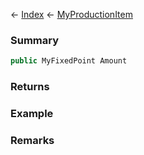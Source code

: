 ← [Index](Api-Index) ← [MyProductionItem](Sandbox.ModAPI.Ingame.MyProductionItem)

### Summary

```csharp
public MyFixedPoint Amount
```

### Returns

### Example

### Remarks

